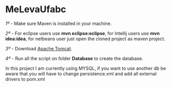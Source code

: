 <h1>MeLevaUfabc</h1>

<p><i>1º</i> - Make sure Maven is installed in your machine.</p>
<p><i>2º</i> - For eclipse users use <strong>mvn eclipse:eclipse</strong>, for Intellij users use <strong>mvn idea:idea</strong>, for netbeans user just open the cloned project as maven project.</p>
<p><i>3º</i> - Download <a href="http://tomcat.apache.org/">Apache Tomcat</a>.</p>
<p><i>4º</i> - Run all the script on folder <strong>Database</strong> to create the database.</p> 
<span>In this project I am currently using MYSQL, if you want to use another db be aware that you will have to change persistence.xml and add all external drivers to pom.xml</span>
